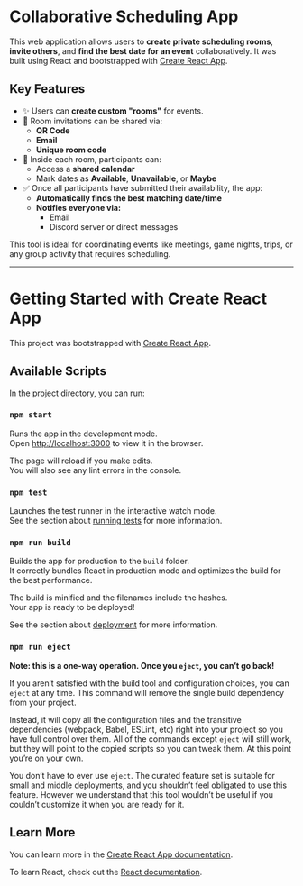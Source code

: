# Collaborative Scheduling App

This web application allows users to **create private scheduling rooms**, **invite others**, and **find the best date for an event** collaboratively. It was built using React and bootstrapped with [Create React App](https://github.com/facebook/create-react-app).

## Key Features

- ✨ Users can **create custom "rooms"** for events.
- 📨 Room invitations can be shared via:
  - **QR Code**
  - **Email**
  - **Unique room code**
- 📅 Inside each room, participants can:
  - Access a **shared calendar**
  - Mark dates as **Available**, **Unavailable**, or **Maybe**
- ✅ Once all participants have submitted their availability, the app:
  - **Automatically finds the best matching date/time**
  - **Notifies everyone via:**
    - Email
    - Discord server or direct messages

This tool is ideal for coordinating events like meetings, game nights, trips, or any group activity that requires scheduling.

---

# Getting Started with Create React App

This project was bootstrapped with [Create React App](https://github.com/facebook/create-react-app).

## Available Scripts

In the project directory, you can run:

### `npm start`

Runs the app in the development mode.\
Open [http://localhost:3000](http://localhost:3000) to view it in the browser.

The page will reload if you make edits.\
You will also see any lint errors in the console.

### `npm test`

Launches the test runner in the interactive watch mode.\
See the section about [running tests](https://facebook.github.io/create-react-app/docs/running-tests) for more information.

### `npm run build`

Builds the app for production to the `build` folder.\
It correctly bundles React in production mode and optimizes the build for the best performance.

The build is minified and the filenames include the hashes.\
Your app is ready to be deployed!

See the section about [deployment](https://facebook.github.io/create-react-app/docs/deployment) for more information.

### `npm run eject`

**Note: this is a one-way operation. Once you `eject`, you can’t go back!**

If you aren’t satisfied with the build tool and configuration choices, you can `eject` at any time. This command will remove the single build dependency from your project.

Instead, it will copy all the configuration files and the transitive dependencies (webpack, Babel, ESLint, etc) right into your project so you have full control over them. All of the commands except `eject` will still work, but they will point to the copied scripts so you can tweak them. At this point you’re on your own.

You don’t have to ever use `eject`. The curated feature set is suitable for small and middle deployments, and you shouldn’t feel obligated to use this feature. However we understand that this tool wouldn’t be useful if you couldn’t customize it when you are ready for it.

## Learn More

You can learn more in the [Create React App documentation](https://facebook.github.io/create-react-app/docs/getting-started).

To learn React, check out the [React documentation](https://reactjs.org/).
